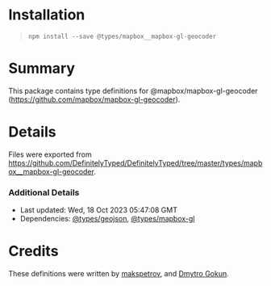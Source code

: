 # Installation
> `npm install --save @types/mapbox__mapbox-gl-geocoder`

# Summary
This package contains type definitions for @mapbox/mapbox-gl-geocoder (https://github.com/mapbox/mapbox-gl-geocoder).

# Details
Files were exported from https://github.com/DefinitelyTyped/DefinitelyTyped/tree/master/types/mapbox__mapbox-gl-geocoder.

### Additional Details
 * Last updated: Wed, 18 Oct 2023 05:47:08 GMT
 * Dependencies: [@types/geojson](https://npmjs.com/package/@types/geojson), [@types/mapbox-gl](https://npmjs.com/package/@types/mapbox-gl)

# Credits
These definitions were written by [makspetrov](https://github.com/Nosfit), and [Dmytro Gokun](https://github.com/dmytro-gokun).
